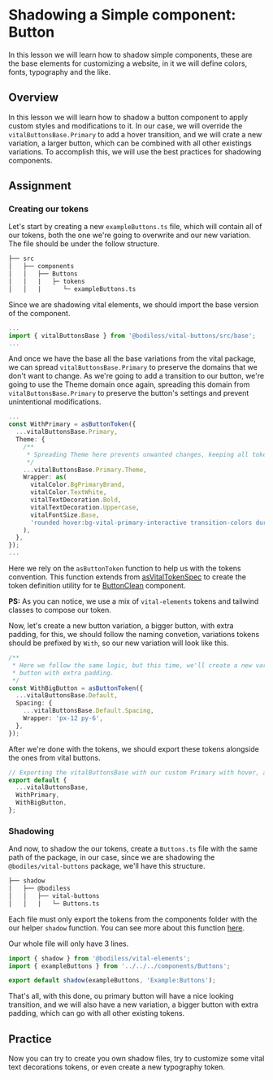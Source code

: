 # Shadowing a Simple component: Button

In this lesson we will learn how to shadow simple components, these are the base elements for customizing a website, in it we will define colors, fonts, typography and the like.

## Overview

In this lesson we will learn how to shadow a button component to apply custom styles and modifications to it.
In our case, we will override the `vitalButtonsBase.Primary` to add a hover transition, and we will crate a new variation, a larger button, which can be combined with all other existings variations.
To accomplish this, we will use the best practices for shadowing components.


## Assignment

### Creating our tokens

Let's start by creating a new `exampleButtons.ts` file, which will contain all of our tokens, both the one we're going to overwrite and our new variation. The file should be under the follow structure.

```bash
├── src
│   ├── components
│   │   ├── Buttons
│   │   |   ├─ tokens
│   │   |      └─ exampleButtons.ts
```

Since we are shadowing vital elements, we should import the base version of the component.

```ts
...
import { vitalButtonsBase } from '@bodiless/vital-buttons/src/base';
...
```
And once we have the base all the base variations from the vital package, we can spread `vitalButtonsBase.Primary` to preserve the domains that we don't want to change.
As we're going to add a transition to our button, we're going to use the Theme domain once again, spreading this domain from `vitalButtonsBase.Primary` to preserve the button's settings and prevent unintentional modifications.

```ts
...
const WithPrimary = asButtonToken({
  ...vitalButtonsBase.Primary,
  Theme: {
    /**
     * Spreading Theme here prevents unwanted changes, keeping all tokens other than the wrappers.
     */
    ...vitalButtonsBase.Primary.Theme,
    Wrapper: as(
      vitalColor.BgPrimaryBrand,
      vitalColor.TextWhite,
      vitalTextDecoration.Bold,
      vitalTextDecoration.Uppercase,
      vitalFontSize.Base,
      'rounded hover:bg-vital-primary-interactive transition-colors duration-400',
    ),
  },
});
...
```
Here we rely on the `asButtonToken` function to help us with the tokens convention. This function extends from [asVitalTokenSpec](https://github.com/johnsonandjohnson/Bodiless-JS/blob/main/packages/vital-elements/src/util/tokenSpec.ts#L48) to create the token definition utility for te [ButtonClean](https://github.com/johnsonandjohnson/Bodiless-JS/blob/main/packages/vital-buttons/src/components/Buttons/ButtonClean.tsx) component.

**PS:** As you can notice, we use a mix of `vital-elements` tokens and tailwind classes to compose our token.

Now, let's create a new button variation, a bigger button, with extra padding, for this, we should follow the naming convetion, variations tokens should be prefixed by `With`, so our new variation will look like this.

```ts
/**
 * Here we follow the same logic, but this time, we'll create a new variation of button, a big
 * button with extra padding.
 */
const WithBigButton = asButtonToken({
  ...vitalButtonsBase.Default,
  Spacing: {
    ...vitalButtonsBase.Default.Spacing,
    Wrapper: 'px-12 py-6',
  },
});
```
After we're done with the tokens, we should export these tokens alongside the ones from vital buttons.

```ts
// Exporting the vitalButtonsBase with our custom Primary with hover, and our new big variation.
export default {
  ...vitalButtonsBase,
  WithPrimary,
  WithBigButton,
};
```


### Shadowing

And now, to shadow the our tokens, create a `Buttons.ts` file with the same path of the package, in our case, since we are shadowing the `@bodiles/vital-buttons` package, we'll have this structure.

```bash
├── shadow
│   ├── @bodiless
│   │   ├── vital-buttons
│   │   |   └─ Buttons.ts
```

<!-- Waiting for the actual function to be available; -->
Each file must only export the tokens from the components folder with the our helper `shadow` function. You can see more about this function [here](TBD).

Our whole file will only have 3 lines.

```ts
import { shadow } from '@bodiless/vital-elements';
import { exampleButtons } from '../../../components/Buttons';

export default shadow(exampleButtons, 'Example:Buttons');
```

That's all, with this done, ou primary button will have a nice looking transition, and we will also have a new variation, a bigger button with extra padding, which can go with all other existing tokens.

## Practice

Now you can try to create you own shadow files, try to customize some vital text decorations tokens, or even create a new typography token.
